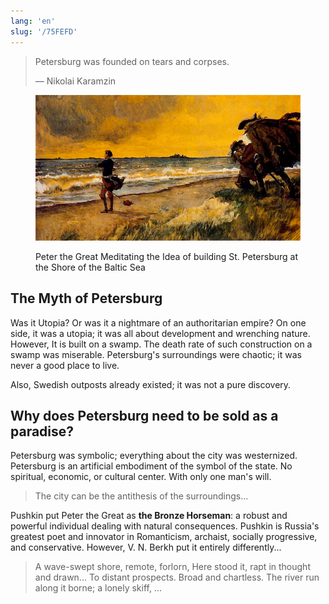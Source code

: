 ```yaml
---
lang: 'en'
slug: '/75FEFD'
---
```


> Petersburg was founded on tears and corpses.
>
> — Nikolai Karamzin


<figure>

![Peter the Great Meditating the Idea of building St. Petersburg at the Shore of the Baltic Sea](../assets/8DADFB.png)


<figcaption>Peter the Great Meditating the Idea of building St. Petersburg at the Shore of the Baltic Sea</figcaption>
</figure>

## The Myth of Petersburg

Was it Utopia? Or was it a nightmare of an authoritarian empire?
On one side, it was a utopia; it was all about development and wrenching nature.
However, It is built on a swamp.
The death rate of such construction on a swamp was miserable.
Petersburg's surroundings were chaotic; it was never a good place to live.

Also, Swedish outposts already existed; it was not a pure discovery.

## Why does Petersburg need to be sold as a paradise?

Petersburg was symbolic; everything about the city was westernized.
Petersburg is an artificial embodiment of the symbol of the state.
No spiritual, economic, or cultural center. With only one man's will.

> The city can be the antithesis of the surroundings...

Pushkin put Peter the Great as **the Bronze Horseman**: a robust and powerful individual dealing with natural consequences.
Pushkin is Russia's greatest poet and innovator in Romanticism, archaist, socially progressive, and conservative.
However, V. N. Berkh put it entirely differently...

> A wave-swept shore, remote, forlorn, Here stood it, rapt in thought and drawn... To distant prospects. Broad and chartless. The river run along it borne; a lonely skiff, ...

<head>
  <html lang="en-US"/>
</head>
